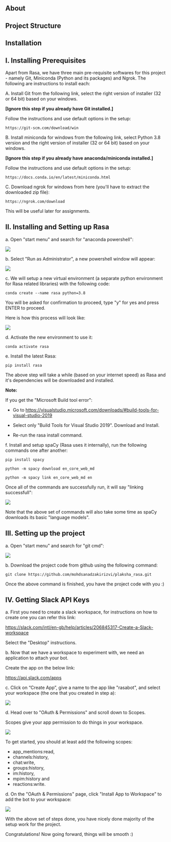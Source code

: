 About
------------------

Project Structure
------------------

Installation
------------------

## I. Installing Prerequisites

Apart from Rasa, we have three main pre-requisite softwares for this project - namely Git, Miniconda (Python and its packages) and Ngrok. The following are instructions to install each:

A. Install Git from the following link, select the right version of installer (32 or 64 bit) based on your windows. 

**[Ignore this step if you already have Git installed.]**

Follow the instructions and use default options in the setup:
```
https://git-scm.com/download/win
```

B. Install miniconda for windows from the following link, select Python 3.8 version and the right version of installer (32 or 64 bit) based on your windows. 

**[Ignore this step if you already have anaconda/miniconda installed.]**

Follow the instructions and use default options in the setup:

```
https://docs.conda.io/en/latest/miniconda.html
```

C. Download ngrok for windows from here (you'll have to extract the downloaded zip file):

```
https://ngrok.com/download
```
This will be useful later for assignments.

## II. Installing and Setting up Rasa

a. Open "start menu" and search for "anaconda powershell":

![](images/anaconda_powershell.PNG)

b. Select "Run as Administrator", a new powershell window will appear:

![](images/powershell_window.PNG)

c. We will setup a new virtual environment (a separate python environment for Rasa related libraries) with the following code:

```
conda create --name rasa python=3.8
```

You will be asked for confirmation to proceed, type "y" for yes and press ENTER to proceed.

Here is how this process will look like:

![](images/new_rasa_env.gif)

d. Activate the new environment to use it:

```
conda activate rasa
```

e. Install the latest Rasa:

```
pip install rasa
```

The above step will take a while (based on your internet speed) as Rasa and it's dependencies will be downloaded and installed.

**Note:**

If you get the "Microsoft Build tool error":

 - Go to https://visualstudio.microsoft.com/downloads/#build-tools-for-visual-studio-2019

 - Select only "Build Tools for Visual Studio 2019". Download and Install.

 - Re-run the rasa install command.

f. Install and setup spaCy (Rasa uses it internally), run the following commands one after another:
```
pip install spacy
```
```
python -m spacy download en_core_web_md
```
```
python -m spacy link en_core_web_md en
```

Once all of the commands are successfully run, it will say "linking successfull":

![](images/spacy_symb_link.PNG)

Note that the above set of commands will also take some time as spaCy downloads its basic "language models".

## III. Setting up the project

a. Open "start menu" and search for "git cmd":

![](images/git_cmd.PNG)

b. Download the project code from github using the following command:

```
git clone https://github.com/mohdsanadzakirizvi/plaksha_rasa.git
```

Once  the above command is finished, you have the project code with you :) 

## IV. Getting Slack API Keys

a. First you need to create a slack workspace,  for instructions on how to create one you can refer this link:

https://slack.com/intl/en-gb/help/articles/206845317-Create-a-Slack-workspace

Select the "Desktop" instructions.

b. Now that we have a workspace to experiment with, we need an application to attach your bot. 

Create the app on the below link:

https://api.slack.com/apps

c. Click on “Create App”, give a name to the app like "rasabot", and select your workspace (the one that you created in step a):

![](images/rasa_chatbot_create_app.PNG)


d. Head over to "OAuth & Permissions" and scroll down to Scopes. 

Scopes give your app permission to do things in your workspace.

![](images/rasa_scopes.png)

To get started, you should at least add the following scopes:

 - app_mentions:read,
 - channels:history,
 - chat:write,
 - groups:history,
 - im:history,
 - mpim:history and
 - reactions:write.

d. On the "OAuth & Permissions" page, click "Install App to Workspace" to add the bot to your workspace:

![](images/slack_install_app_to_workspace.png)


With the above set of steps done, you have nicely done majority of the setup work for the project. 

Congratulations! Now going forward, things will be smooth :)